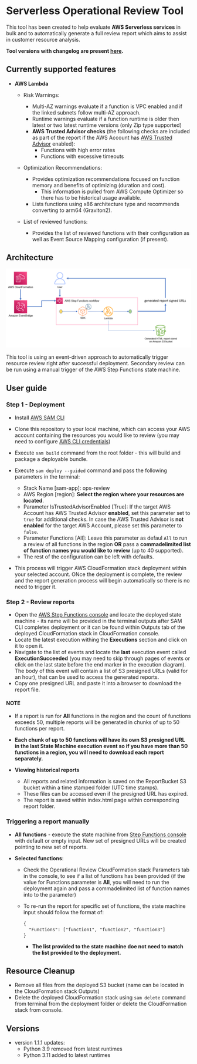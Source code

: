 # Serverless Operational Review Tool

This tool has been created to help evaluate **AWS Serverless services** in bulk and to automatically generate a full review report which aims to assist in customer resource analysis.

**Tool versions with changelog are present [here](VERSIONS.md).**

## Currently supported features

- **AWS Lambda**
  - Risk Warnings:
    - Multi-AZ warnings evaluate if a function is VPC enabled and if the linked subnets follow multi-AZ approach.
    - Runtime warnings evaluate if a function runtime is older then latest or two latest runtime versions (only Zip type supported)
    - **AWS Trusted Advisor checks** (the following checks are included as part of the report if the AWS Account has [AWS Trusted Advisor](https://docs.aws.amazon.com/awssupport/latest/user/trusted-advisor.html)  enabled):
      - Functions with high error rates
      - Functions with excessive timeouts
  
  - Optimization Recommendations:
    - Provides optimization recommendations focused on function memory and benefits of optimizing (duration and cost).
      - This information is pulled from AWS Compute Optimizer so there has to be historical usage available.
    - Lists functions using x86 architecture type and recommends converting to arm64 (Graviton2).

  - List of reviewed functions:
    - Provides the list of reviewed functions with their configuration as well as Event Source Mapping configuration (if present).

## Architecture

![Architecture](imgs/architecture.png)

This tool is using an event-driven approach to automatically trigger resource review right after successful deployment. Secondary review can be run using a manual trigger of the AWS Step Functions state machine.

## User guide

### Step 1 - Deployment

- Install [AWS SAM CLI](https://docs.aws.amazon.com/serverless-application-model/latest/developerguide/install-sam-cli.html)

- Clone this repository to your local machine, which can access your AWS account containing the resources you would like to review (you may need to configure [AWS CLI credentials](https://docs.aws.amazon.com/cli/latest/userguide/cli-chap-configure.html))

- Execute `sam build` command from the root folder - this will build and package a deployable bundle.

- Execute `sam deploy --guided` command and pass the following parameters in the terminal:

  - Stack Name [sam-app]: ops-review
  - AWS Region [region]: **Select the region where your resources are located**.
  - Parameter IsTrustedAdvisorEnabled [True]: If the target AWS Account has AWS Trusted Advisor **enabled**, set this parameter set to `true` for additional checks. In case the AWS Trusted Advisor is **not enabled** for the target AWS Account, please set this parameter to `false`.
  - Parameter Functions [All]: Leave this parameter as defaul `All` to run a review of all functions in the region **OR** pass a **commadelimited list of function names you would like to review** (up to 40 supported).
  - The rest of the configuration can be left with defaults.

- This process will trigger AWS CloudFormation stack deployment within your selected account. ONce the deployment is complete, the review and the report generation process will begin automatically so there is no need to trigger it.

### Step 2 - Review reports

- Open the [AWS Step Functions console](https://console.aws.amazon.com/states/home) and locate the deployed state machine - its name will be provided in the terminal outputs after SAM CLI completes deployment or it can be found within Outputs tab of the deployed CloudFormation stack in CloudFormation console.
- Locate the latest execution withing the **Executions** section and click on it to open it.
- Navigate to the list of events and locate the **last** execution event called **ExecutionSucceeded** (you may need to skip through pages of events or click on the last state before the end marker in the execution diagram). The body of this event will contain a list of S3 presigned URLs (valid for an hour), that can be used to access the generated reports.
- Copy one presigned URL and paste it into a browser to download the report file.

#### NOTE

- If a report is run for **All** functions in the region and the count of functions exceeds 50, multiple reports will be generated in chunks of up to 50 functions per report.
- **Each chunk of up to 50 functions will have its own S3 presigned URL in the last State Machine execution event so if you have more than 50 functions in a region, you will need to download each report separately.**

- **Viewing historical reports**
  - All reports and related information is saved on the ReportBucket S3 bucket within a time stamped folder (UTC time stamps).
  - These files can be accessed even if the presigned URL has expired.
  - The report is saved within index.html page within corresponding report folder.


### Triggering a report manually

- **All functions** - execute the state machine from [Step Functions console](https://console.aws.amazon.com/states/home) with default or empty input. New set of presigned URLs will be created pointing to new set of reports.
  
- **Selected functions**:
  - Check the Operational Review CloudFormation stack Parameters tab in the console, to see if a list of functions has been provided (if the value for Functions parameter is **All**, you will need to run the deployment again and pass a commadelimited list of function names into to the parameter)
  - To re-run the report for specific set of functions, the state machine input should follow the format of:

    ```
    {
      "Functions": ["function1", "function2", "function3"]
    }
    ```
    - **The list provided to the state machine doe not need to match the list provided to the deployment.**

## Resource Cleanup

- Remove all files from the deployed S3 bucket (name can be located in the CloudFormation stack Outputs)
- Delete the deployed CloudFormation stack using `sam delete` command from terminal from the deployment folder or delete the CloudFormation stack from console.


## Versions

- version 1.1.1 updates:
  - Python 3.9 removed from latest runtimes
  - Python 3.11 added to latest runtimes
